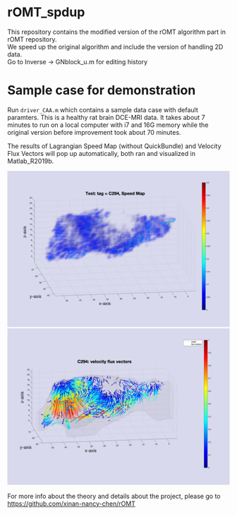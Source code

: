 # rOMT_spdup
This repository contains the modified version of the rOMT algorithm part in rOMT repository. <br />
We speed up the original algorithm and include the version of handling 2D data. <br />
Go to Inverse -> GNblock_u.m for editing history<br />

# Sample case for demonstration
Run ``driver_CAA.m`` which contains a sample data case with default paramters. This is a healthy rat brain DCE-MRI data. It takes about 7 minutes to run on a local computer with i7 and 16G memory while the original version before improvement took about 70 minutes.<br />

The results of Lagrangian Speed Map (without QuickBundle) and Velocity Flux Vectors will pop up automatically, both ran and visualized in Matlab_R2019b.<br />

![LagSpeed](C294_LagSpeed_E31_52.png)
![LagVector](C294_LagFluxVector_E31_52.png)

For more info about the theory and details about the project, please go to https://github.com/xinan-nancy-chen/rOMT

